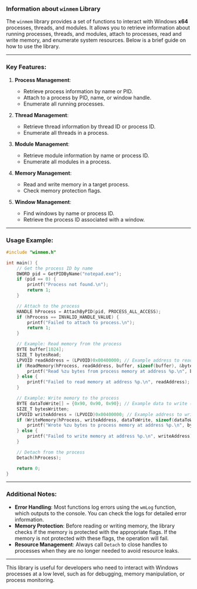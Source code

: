 ### Information about `winmem` Library

The `winmem` library provides a set of functions to interact with Windows **x64** processes, threads, and modules. It allows you to retrieve information about running processes, threads, and modules, attach to processes, read and write memory, and enumerate system resources. Below is a brief guide on how to use the library.

---

### Key Features:
1. **Process Management**:
   - Retrieve process information by name or PID.
   - Attach to a process by PID, name, or window handle.
   - Enumerate all running processes.

2. **Thread Management**:
   - Retrieve thread information by thread ID or process ID.
   - Enumerate all threads in a process.

3. **Module Management**:
   - Retrieve module information by name or process ID.
   - Enumerate all modules in a process.

4. **Memory Management**:
   - Read and write memory in a target process.
   - Check memory protection flags.

5. **Window Management**:
   - Find windows by name or process ID.
   - Retrieve the process ID associated with a window.

---

### Usage Example:

```c
#include "winmem.h"

int main() {
    // Get the process ID by name
    DWORD pid = GetPIDByName("notepad.exe");
    if (pid == 0) {
        printf("Process not found.\n");
        return 1;
    }

    // Attach to the process
    HANDLE hProcess = AttachByPID(pid, PROCESS_ALL_ACCESS);
    if (hProcess == INVALID_HANDLE_VALUE) {
        printf("Failed to attach to process.\n");
        return 1;
    }

    // Example: Read memory from the process
    BYTE buffer[1024];
    SIZE_T bytesRead;
    LPVOID readAddress = (LPVOID)0x00400000; // Example address to read from
    if (ReadMemory(hProcess, readAddress, buffer, sizeof(buffer), &bytesRead)) {
        printf("Read %zu bytes from process memory at address %p.\n", bytesRead, readAddress);
    } else {
        printf("Failed to read memory at address %p.\n", readAddress);
    }

    // Example: Write memory to the process
    BYTE dataToWrite[] = {0x90, 0x90, 0x90}; // Example data to write (NOP instructions)
    SIZE_T bytesWritten;
    LPVOID writeAddress = (LPVOID)0x00400000; // Example address to write to
    if (WriteMemory(hProcess, writeAddress, dataToWrite, sizeof(dataToWrite), &bytesWritten)) {
        printf("Wrote %zu bytes to process memory at address %p.\n", bytesWritten, writeAddress);
    } else {
        printf("Failed to write memory at address %p.\n", writeAddress);
    }

    // Detach from the process
    Detach(hProcess);

    return 0;
}
```

---

### Additional Notes:
- **Error Handling**: Most functions log errors using the `wmLog` function, which outputs to the console. You can check the logs for detailed error information.
- **Memory Protection**: Before reading or writing memory, the library checks if the memory is protected with the appropriate flags. If the memory is not protected with these flags, the operation will fail.
- **Resource Management**: Always call `Detach` to close handles to processes when they are no longer needed to avoid resource leaks.

---

This library is useful for developers who need to interact with Windows processes at a low level, such as for debugging, memory manipulation, or process monitoring.